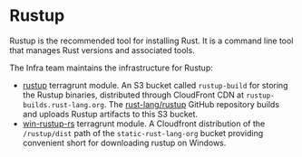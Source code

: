 # Rustup

Rustup is the recommended tool for installing Rust.
It is a command line tool that manages Rust versions and associated tools.

The Infra team maintains the infrastructure for Rustup:

- [rustup](https://github.com/rust-lang/simpleinfra/tree/master/terragrunt/modules/rustup)
  terragrunt module.
  An S3 bucket called `rustup-build` for storing the Rustup binaries,
  distributed through CloudFront CDN at `rustup-builds.rust-lang.org`.
  The [rust-lang/rustup](https://github.com/rust-lang/rustup)
  GitHub repository builds and uploads Rustup artifacts
  to this S3 bucket.
- [win-rustup-rs](https://github.com/rust-lang/simpleinfra/tree/master/terragrunt/modules/win-rustup-rs)
  terragrunt module.
  A Cloudfront distribution of the `/rustup/dist` path of the `static-rust-lang-org` bucket providing convenient short for downloading
  rustup on Windows.
